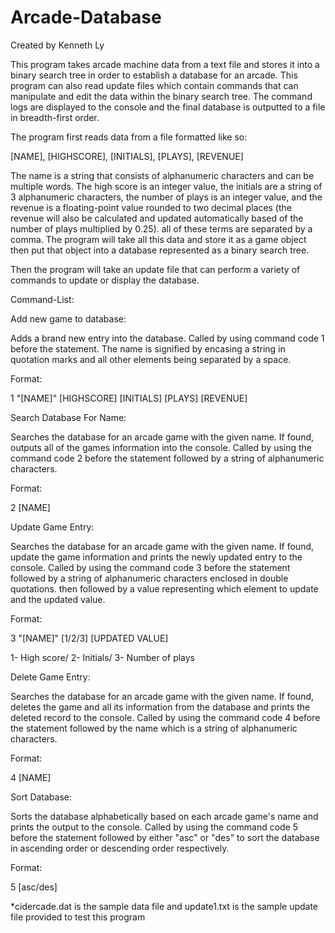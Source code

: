 # Arcade-Database
Created by Kenneth Ly

This program takes arcade machine data from a text file and stores it into a binary search tree in order to 
establish a database for an arcade. This program can also read update files which contain commands that can
manipulate and edit the data within the binary search tree. The command logs are displayed to the console and the final
database is outputted to a file in breadth-first order.

The program first reads data from a file formatted like so:

[NAME], [HIGHSCORE], [INITIALS], [PLAYS], [REVENUE]

The name is a string that consists of alphanumeric characters and can be multiple words. The high score is an 
integer value, the initials are a string of 3 alphanumeric characters, the number of plays is an integer value, and 
the revenue is a floating-point value rounded to two decimal places (the revenue will also be calculated and updated 
automatically based of the number of plays multiplied by 0.25). all of these terms are separated by a comma. The program
will take all this data and store it as a game object then put that object into a database represented as a binary search tree.

Then the program will take an update file that can perform a variety of commands to update or display the database.

Command-List:


Add new game to database:

Adds a brand new entry into the database. Called by using command code 1 before the statement.
The name is signified by encasing a string in quotation marks and all other elements being separated by a space.

Format:

1 "[NAME]" [HIGHSCORE] [INITIALS] [PLAYS] [REVENUE]


Search Database For Name:

Searches the database for an arcade game with the given name. If found, outputs all of the games information into the console.
Called by using the command code 2 before the statement followed by a string of alphanumeric characters.

Format:

2 [NAME]


Update Game Entry:

Searches the database for an arcade game with the given name. If found, update the game information and prints the newly updated entry to the console.
Called by using the command code 3 before the statement followed by a string of alphanumeric characters enclosed in double quotations.
then followed by a value representing which element to update and the updated value. 

Format:

3 "[NAME]" [1/2/3] [UPDATED VALUE]

 1- High score/
 2- Initials/
 3- Number of plays
 
 
 Delete Game Entry:
 
 Searches the database for an arcade game with the given name. If found, deletes the game and all its information from the database 
 and prints the deleted record to the console. Called by using the command code 4 before the statement followed by the name which is 
 a string of alphanumeric characters.
 
 Format:
 
 4 [NAME]
 
 Sort Database:
 
 Sorts the database alphabetically based on each arcade game's name and prints the output to the console. Called by using the command code 5
 before the statement followed by either "asc" or "des" to sort the database in ascending order or descending order respectively.
 
 Format:
 
 5 [asc/des]


*cidercade.dat is the sample data file and update1.txt is the sample update file provided to test this program
 

